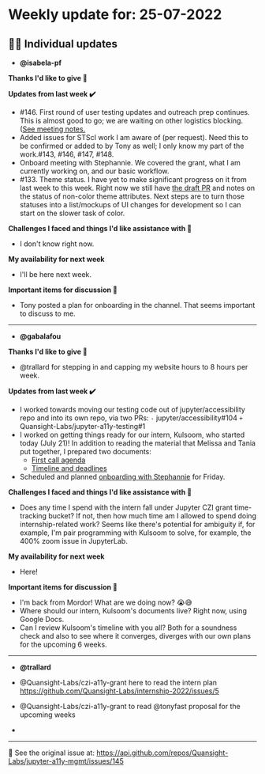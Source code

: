 # Weekly update for: 25-07-2022

## :singer: Individual updates

- **@isabela-pf** 

 **Thanks I'd like to give 🙌**

**Updates from last week :heavy_check_mark:**
- #146. First round of user testing updates and outreach prep continues. This is almost good to go; we are waiting on other logistics blocking. ([See meeting notes.](https://github.com/Iota-School/notebooks-for-all/pull/3)
- Added issues for STScI work I am aware of (per request). Need this to be confirmed or added to by Tony as well; I only know my part of the work.#143,  #146,  #147, #148. 
- Onboard meeting with Stephannie. We covered the grant, what I am currently working on, and our basic workflow.
- #133. Theme status. I have yet to make significant progress on it from last week to this week. Right now we still have [the draft PR](https://github.com/Quansight-Labs/accessibility/pull/9) and notes on the status of non-color theme attributes. Next steps are to turn those statuses into a list/mockups of UI changes for development so I can start on the slower task of color.

**Challenges I faced and things I'd like assistance with 🙏**
- I don't know right now.

**My availability for next week**
- I'll be here next week.

**Important items for discussion 💬**
- Tony posted a plan for onboarding in the channel. That seems important to discuss to me. 
---

- **@gabalafou** 

 **Thanks I'd like to give 🙌**
- @trallard for stepping in and capping my website hours to 8 hours per week.

**Updates from last week :heavy_check_mark:**
- I worked towards moving our testing code out of jupyter/accessibility repo and into its own repo, via two PRs:
  `-` jupyter/accessibility#104 
  `+` Quansight-Labs/jupyter-a11y-testing#1
- I worked on getting things ready for our intern, Kulsoom, who started today (July 21)! In addition to reading the material that Melissa and Tania put together, I prepared two documents:
  - [First call agenda](https://docs.google.com/document/d/1mwwqAXtDpsfWsfuOrh0HhKXqz-LtDnVWcCggBvDWeWQ/edit)
  - [Timeline and deadlines](https://docs.google.com/document/d/19OsbMKJgw0Ndc0sXmVBEvHRRVe4vVlqMBcVq_plIHhI/edit)
- Scheduled and planned [onboarding with Stephannie](https://docs.google.com/document/d/13db2rHpYEf3Oiiq1XJd6s3Pi6Kmi4I6e2zeDVuntPRY/edit) for Friday.

**Challenges I faced and things I'd like assistance with 🙏**
- Does any time I spend with the intern fall under Jupyter CZI grant time-tracking bucket? If not, then how much time am I allowed to spend doing internship-related work? Seems like there's potential for ambiguity if, for example, I'm pair programming with Kulsoom to solve, for example, the 400% zoom issue in JupyterLab.

**My availability for next week**
- Here!

**Important items for discussion 💬**
- I'm back from Mordor! What are we doing now? 😭😅
- Where should our intern, Kulsoom's documents live? Right now, using Google Docs.
- Can I review Kulsoom's timeline with you all? Both for a soundness check and also to see where it converges, diverges with our own plans for the upcoming 6 weeks.
 
---

- **@trallard** 

 - @Quansight-Labs/czi-a11y-grant here to read the intern plan https://github.com/Quansight-Labs/internship-2022/issues/5
- @Quansight-Labs/czi-a11y-grant  to read @tonyfast  proposal for the upcoming weeks
-  
---


:link: See the original issue at: <https://api.github.com/repos/Quansight-Labs/jupyter-a11y-mgmt/issues/145>


